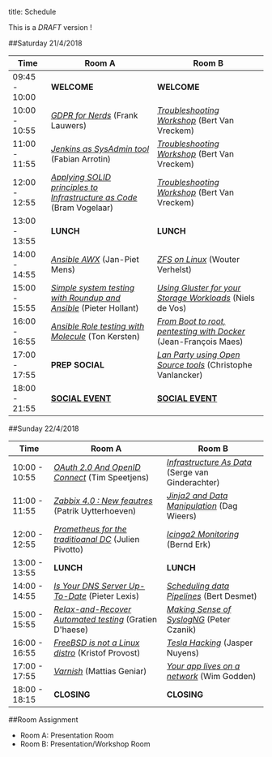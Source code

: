 title: Schedule

This is a _DRAFT_ version !


##Saturday 21/4/2018

| Time          | Room A                                                                                    | Room B                                                                                    |
|---------------|-------------------------------------------------------------------------------------------|-------------------------------------------------------------------------------------------|
|09:45 - 10:00  | **WELCOME**                                                                               |  **WELCOME**                                                                              |
|10:00 - 10:55  | [_GDPR for Nerds_](gdpr-for-nerds.html) (Frank Lauwers)                                   |  [_Troubleshooting Workshop_](network-troubleshooting.html) (Bert Van Vreckem)            |
|11:00 - 11:55  | [_Jenkins as SysAdmin tool_](jenkins-sysadmin.html) (Fabian Arrotin)                      |  [_Troubleshooting Workshop_](network-troubleshooting.html) (Bert Van Vreckem)            |
|12:00 - 12:55  | [_Applying SOLID principles to Infrastructure as Code_](solid_iac.html) (Bram Vogelaar)   |  [_Troubleshooting Workshop_](network-troubleshooting.html) (Bert Van Vreckem)            |
|13:00 - 13:55  | **LUNCH**                                                                                 |  **LUNCH**                                                                                |
|14:00 - 14:55  | [_Ansible AWX_](awx.html) (Jan-Piet Mens)                                                 |  [_ZFS on Linux_](zfsonlinux.html) (Wouter Verhelst)                                      |
|15:00 - 15:55  | [_Simple system testing with Roundup and Ansible_](ansible_roundup.html) (Pieter Hollant) |  [_Using Gluster for your Storage Workloads_](glusterworkloads.html) (Niels de Vos)       |
|16:00 - 16:55  | [_Ansible Role testing with Molecule_](molecule.html) (Ton Kersten)                       |  [_From Boot to root, pentesting with Docker_](pentest.html) (Jean-François Maes)         |
|17:00 - 17:55  | **PREP SOCIAL**                                                                           |  [_Lan Party using Open Source tools_](openlanparty.html) (Christophe Vanlancker)         |
|18:00 - 21:55  | **[SOCIAL EVENT](social.html)**                                                           |  **[SOCIAL EVENT](social.html)**                                                          |


##Sunday 22/4/2018

| Time          | Room A                                                                      | Room B                                                                     |
|---------------|-----------------------------------------------------------------------------|----------------------------------------------------------------------------|
|10:00 - 10:55  | [_OAuth 2.0 And OpenID Connect_](oauth2openid.html) (Tim Speetjens)         | [_Infrastructure As Data_](infra_as_data.html) (Serge van Ginderachter)    |
|11:00 - 11:55  | [_Zabbix 4.0 : New feautres_](zabbix40.html) (Patrik Uytterhoeven)          | [_Jinja2 and Data Manipulation_](jinja2.html) (Dag Wieers)                 |
|12:00 - 12:55  | [_Prometheus for the traditioanal DC_](prometheus.html) (Julien Pivotto)    | [_Icinga2 Monitoring_](icinga2.html) (Bernd Erk)                           |
|13:00 - 13:55  | **LUNCH**                                                                   | **LUNCH**                                                                  |
|14:00 - 14:55  | [_Is Your DNS Server Up-To-Date_](dnsupdate.html) (Pieter Lexis)            | [_Scheduling data Pipelines_](scheduling_with_airflow.md) (Bert Desmet)    |
|15:00 - 15:55  | [_Relax-and-Recover Automated testing_](reartesting.html) (Gratien D'haese) | [_Making Sense of SyslogNG_](syslog-ng.html) (Peter Czanik)                |
|16:00 - 16:55  | [_FreeBSD is not a Linux distro_](freebsd.html) (Kristof Provost)           | [_Tesla Hacking_](teslahacking.html) (Jasper Nuyens)                       |
|17:00 - 17:55  | [_Varnish_](varnish.html) (Mattias Geniar)                                  | [_Your app lives on a network_](appnetwork.html) (Wim Godden)              |
|18:00 - 18:15  | **CLOSING**                                                                 | **CLOSING**                                                                |


##Room Assignment

- Room A: Presentation Room
- Room B: Presentation/Workshop Room
